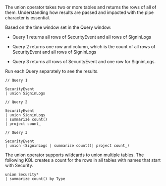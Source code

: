 The union operator takes two or more tables and returns the rows of all of them. Understanding how results are passed and impacted with the pipe character is essential.

Based on the time window set in the Query window:

- Query 1 returns all rows of SecurityEvent and all rows of SigninLogs

- Query 2 returns one row and column, which is the count of all rows of SecurityEvent and all rows of SigninLogs

- Query 3 returns all rows of SecurityEvent and one row for SigninLogs.  

Run each Query separately to see the results.

```kusto
// Query 1

SecurityEvent 
| union SigninLogs  

// Query 2

SecurityEvent 
| union SigninLogs  
| summarize count() 
| project count_

// Query 3

SecurityEvent 
| union (SigninLogs | summarize count()| project count_)

```

The union operator supports wildcards to union multiple tables. The following KQL creates a count for the rows in all tables with names that start with Security.

```kusto
union Security* 
| summarize count() by Type

```
